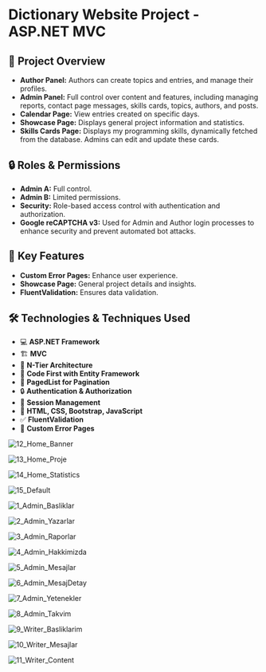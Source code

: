 # Dictionary Website Project - ASP.NET MVC

## 🌟 Project Overview
- **Author Panel:** Authors can create topics and entries, and manage their profiles.
- **Admin Panel:** Full control over content and features, including managing reports, contact page messages, skills cards, topics, authors, and posts.
- **Calendar Page:** View entries created on specific days.
- **Showcase Page:** Displays general project information and statistics.
- **Skills Cards Page:** Displays my programming skills, dynamically fetched from the database. Admins can edit and update these cards.

## 🔒 Roles & Permissions
- **Admin A:** Full control.
- **Admin B:** Limited permissions.
- **Security:** Role-based access control with authentication and authorization.
- **Google reCAPTCHA v3:** Used for Admin and Author login processes to enhance security and prevent automated bot attacks.

## 🔧 Key Features
- **Custom Error Pages:** Enhance user experience.
- **Showcase Page:** General project details and insights.
- **FluentValidation:** Ensures data validation.

## 🛠️ Technologies & Techniques Used
- 💻 **ASP.NET Framework**
- 🏗️ **MVC**
- 🧩 **N-Tier Architecture**
- 📄 **Code First with Entity Framework**
- 📑 **PagedList for Pagination**
- 🔒 **Authentication & Authorization**
- 💬 **Session Management**
- 🎨 **HTML, CSS, Bootstrap, JavaScript**
- ✅ **FluentValidation**
- 🚨 **Custom Error Pages**

![12_Home_Banner](https://github.com/user-attachments/assets/74886b07-dfe7-4feb-9de8-efb21fa5f061)

![13_Home_Proje](https://github.com/user-attachments/assets/abd0b4ae-fd9d-4ca4-9808-5230d8084826)

![14_Home_Statistics](https://github.com/user-attachments/assets/1c82f9e5-b6eb-40be-93aa-19afe065bbae)

![15_Default](https://github.com/user-attachments/assets/cdd7b60a-88a2-4e43-a0da-01793e83940b)

![1_Admin_Basliklar](https://github.com/user-attachments/assets/e40a2960-4ada-4c26-90d5-eaea6a86fd58)

![2_Admin_Yazarlar](https://github.com/user-attachments/assets/f0cfcbfe-7c99-4371-8b39-5dc8b1e66a0e)

![3_Admin_Raporlar](https://github.com/user-attachments/assets/f097949c-52cf-4ce0-8a64-a581cfa67a65)

![4_Admin_Hakkimizda](https://github.com/user-attachments/assets/16c964d5-47fb-42ab-9d89-268233a926fb)

![5_Admin_Mesajlar](https://github.com/user-attachments/assets/da1704e2-e185-4037-b2d5-afdca831c51e)

![6_Admin_MesajDetay](https://github.com/user-attachments/assets/0774ef1b-1faf-4c6a-9510-9e3bb1d81820)

![7_Admin_Yetenekler](https://github.com/user-attachments/assets/6fea32cf-6bc2-4d74-92a9-da535c461cb2)

![8_Admin_Takvim](https://github.com/user-attachments/assets/3ae372b2-1356-44f2-8400-c98830b79dd8)

![9_Writer_Basliklarim](https://github.com/user-attachments/assets/9d70751b-4c4d-4408-86b8-5c804dfdddac)

![10_Writer_Mesajlar](https://github.com/user-attachments/assets/6b5739d8-5b69-4eed-9177-bb3f00901840)

![11_Writer_Content](https://github.com/user-attachments/assets/469ee4e7-8eb5-478b-8883-ea5ccc725db7)
